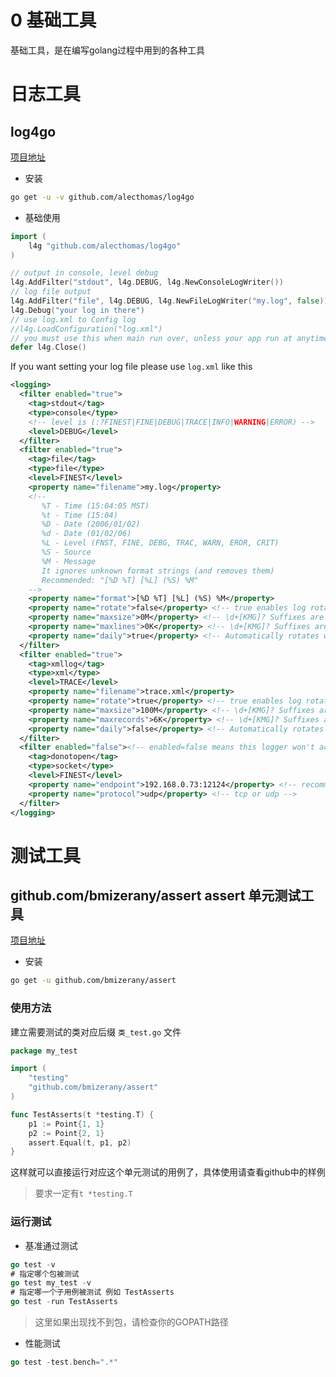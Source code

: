# 0 基础工具

基础工具，是在编写golang过程中用到的各种工具

# 日志工具

## log4go

[项目地址](https://github.com/alecthomas/log4go)

- 安装

```sh
go get -u -v github.com/alecthomas/log4go
```

- 基础使用



```go
import (
    l4g "github.com/alecthomas/log4go"
)

// output in console, level debug
l4g.AddFilter("stdout", l4g.DEBUG, l4g.NewConsoleLogWriter())
// log file output
l4g.AddFilter("file", l4g.DEBUG, l4g.NewFileLogWriter("my.log", false))
l4g.Debug("your log in there")
// use log.xml to Config log
//l4g.LoadConfiguration("log.xml")
// you must use this when main run over, unless your app run at anytime
defer l4g.Close()
```

If you want setting your log file please use `log.xml` like this

```xml
<logging>
  <filter enabled="true">
    <tag>stdout</tag>
    <type>console</type>
    <!-- level is (:?FINEST|FINE|DEBUG|TRACE|INFO|WARNING|ERROR) -->
    <level>DEBUG</level>
  </filter>
  <filter enabled="true">
    <tag>file</tag>
    <type>file</type>
    <level>FINEST</level>
    <property name="filename">my.log</property>
    <!--
       %T - Time (15:04:05 MST)
       %t - Time (15:04)
       %D - Date (2006/01/02)
       %d - Date (01/02/06)
       %L - Level (FNST, FINE, DEBG, TRAC, WARN, EROR, CRIT)
       %S - Source
       %M - Message
       It ignores unknown format strings (and removes them)
       Recommended: "[%D %T] [%L] (%S) %M"
    -->
    <property name="format">[%D %T] [%L] (%S) %M</property>
    <property name="rotate">false</property> <!-- true enables log rotation, otherwise append -->
    <property name="maxsize">0M</property> <!-- \d+[KMG]? Suffixes are in terms of 2**10 -->
    <property name="maxlines">0K</property> <!-- \d+[KMG]? Suffixes are in terms of thousands -->
    <property name="daily">true</property> <!-- Automatically rotates when a log message is written after midnight -->
  </filter>
  <filter enabled="true">
    <tag>xmllog</tag>
    <type>xml</type>
    <level>TRACE</level>
    <property name="filename">trace.xml</property>
    <property name="rotate">true</property> <!-- true enables log rotation, otherwise append -->
    <property name="maxsize">100M</property> <!-- \d+[KMG]? Suffixes are in terms of 2**10 -->
    <property name="maxrecords">6K</property> <!-- \d+[KMG]? Suffixes are in terms of thousands -->
    <property name="daily">false</property> <!-- Automatically rotates when a log message is written after midnight -->
  </filter>
  <filter enabled="false"><!-- enabled=false means this logger won't actually be created -->
    <tag>donotopen</tag>
    <type>socket</type>
    <level>FINEST</level>
    <property name="endpoint">192.168.0.73:12124</property> <!-- recommend UDP broadcast -->
    <property name="protocol">udp</property> <!-- tcp or udp -->
  </filter>
</logging>
```


# 测试工具

## github.com/bmizerany/assert assert 单元测试工具

[项目地址](https://github.com/bmizerany/assert)

- 安装

```sh
go get -u github.com/bmizerany/assert
```

### 使用方法

建立需要测试的类对应后缀 `类_test.go` 文件

```go
package my_test

import (
    "testing"
    "github.com/bmizerany/assert"
)

func TestAsserts(t *testing.T) {
    p1 := Point{1, 1}
    p2 := Point{2, 1}
    assert.Equal(t, p1, p2)
}
```

这样就可以直接运行对应这个单元测试的用例了，具体使用请查看github中的样例

> 要求一定有`t *testing.T`

### 运行测试

- 基准通过测试

```go
go test -v
# 指定哪个包被测试
go test my_test -v
# 指定哪一个子用例被测试 例如 TestAsserts
go test -run TestAsserts
```

> 这里如果出现找不到包，请检查你的GOPATH路径

- 性能测试

```go
go test -test.bench=".*"
```
